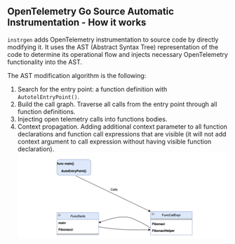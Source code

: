 ## OpenTelemetry Go Source Automatic Instrumentation - How it works

`instrgen` adds OpenTelemetry instrumentation to source code by directly modifying it.
It uses the AST (Abstract Syntax Tree) representation of the code to determine its operational flow and injects necessary OpenTelemetry functionality into the AST.

The AST modification algorithm is the following:
1. Search for the entry point: a function definition with `AutotelEntryPoint()`.
2. Build the call graph. Traverse all calls from the entry point through all function definitions.
3. Injecting open telemetry calls into functions bodies.
4. Context propagation. Adding additional context parameter to all function declarations and function call expressions that are visible
   (it will not add context argument to call expression without having visible function declaration).
![image info](./flow.png)